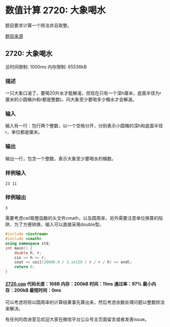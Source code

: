 # 数值计算 2720: 大象喝水

题目要求计算一个除法并且取整。

[题目来源](http://bailian.openjudge.cn/practice/2720/)

## 2720: 大象喝水

总时间限制: 1000ms    内存限制: 65536kB

### 描述

一只大象口渴了，要喝20升水才能解渴，但现在只有一个深h厘米，底面半径为r厘米的小圆桶(h和r都是整数)。问大象至少要喝多少桶水才会解渴。

### 输入

输入有一行：包行两个整数，以一个空格分开，分别表示小圆桶的深h和底面半径r，单位都是厘米。

### 输出

输出一行，包含一个整数，表示大象至少要喝水的桶数。

### 样例输入
```
23 11
```
### 样例输出
```
3
```
需要考虑ceil取整函数的头文件cmath，以及圆周率，另外需要注意单位换算的陷阱，为了方便转换，输入可以直接采用double型。
```cpp
#include <iostream>
#include <cmath>
using namespace std;
int main() {
	double h, r;
	cin >> h >> r;
	cout << ceil(20000.0 / 3.14159 / r / r / h) << endl;
	return 0;
}
```
#### [2720.cpp](/Code/2700-2799/2720.cpp) 代码长度：168B 内存：200kB 时间：11ms 通过率：97% 最小内存：200kB  最短时间：0ms

可以考虑将除以圆周率的计算结果事先算出来，然后考虑余数处理问题以整数除法来解决。

有任何的改进意见欢迎大家在微信平台公众号主页面留言或者发表issue。

